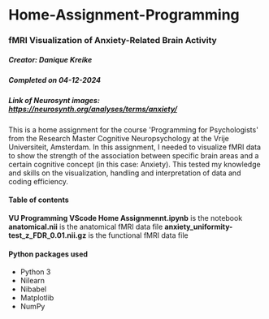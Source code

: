 # Home-Assignment-Programming
### fMRI Visualization of Anxiety-Related Brain Activity
##### Creator: Danique Kreike
##### Completed on 04-12-2024
##### Link of Neurosynt images: https://neurosynth.org/analyses/terms/anxiety/

This is a home assignment for the course 'Programming for Psychologists' from the Research Master Cognitive Neuropsychology at the Vrije Universiteit, Amsterdam. In this assignment, I needed to visualize fMRI data to show the strength of the association between specific brain areas and a certain cognitive concept (in this case: Anxiety). This tested my knowledge and skills on the visualization, handling and interpretation of data and coding efficiency.  

#### Table of contents
**VU Programming VScode Home Assignmennt.ipynb** is the notebook
**anatomical.nii** is the anatomical fMRI data file
**anxiety_uniformity-test_z_FDR_0.01.nii.gz** is the functional fMRI data file

#### Python packages used
- Python 3
- Nilearn
- Nibabel
- Matplotlib
- NumPy

